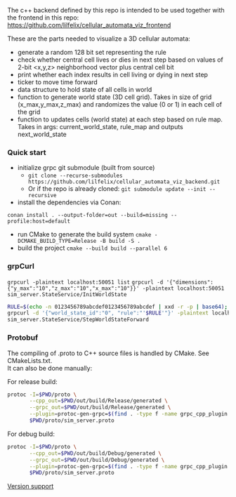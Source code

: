 The c++ backend defined by this repo is intended to be used together with the frontend in this repo:
https://github.com/lilfelix/cellular_automata_viz_frontend

These are the parts needed to visualize a 3D cellular automata:
- generate a random 128 bit set representing the rule
- check whether central cell lives or dies in next step based on values of 2-bit <x,y,z> neighborhood vector plus central cell bit
- print whether each index results in cell living or dying in next step
- ticker to move time forward
- data structure to hold state of all cells in world
- function to generate world state (3D cell grid). Takes in size of grid (x_max,y_max,z_max) and randomizes the value (0 or 1) in each cell of the grid
- function to updates cells (world state) at each step based on rule map. Takes in args: current_world_state, rule_map and outputs next_world_state

### Quick start

- initialize grpc git submodule (built from source)
    - `git clone --recurse-submodules https://github.com/lilfelix/cellular_automata_viz_backend.git`
    - Or if the repo is already cloned: `git submodule update --init --recursive`
- install the dependencies via Conan: 
```
conan install . --output-folder=out --build=missing --profile:host=default
```
- run CMake to generate the build system `cmake -DCMAKE_BUILD_TYPE=Release -B build -S .`
- build the project `cmake --build build --parallel 6`

### grpCurl

`grpcurl -plaintext localhost:50051 list`
`grpcurl -d '{"dimensions":{"y_max":"10","z_max":"10","x_max":"10"}}' -plaintext localhost:50051 sim_server.StateService/InitWorldState`

```bash
RULE=$(echo -n 0123456789abcdef0123456789abcdef | xxd -r -p | base64); \       
grpcurl -d '{"world_state_id":"0", "rule":"'$RULE'"}' -plaintext localhost:50051 \
sim_server.StateService/StepWorldStateForward
```

### Protobuf
The compiling of .proto to C++ source files is handled by CMake. See CMakeLists.txt.  
It can also be done manually:

For release build:
```bash
protoc -I=$PWD/proto \
       --cpp_out=$PWD/out/build/Release/generated \
       --grpc_out=$PWD/out/build/Release/generated \
       --plugin=protoc-gen-grpc=$(find . -type f -name grpc_cpp_plugin | head -n1) \
       $PWD/proto/sim_server.proto
```

For debug build:
```bash
protoc -I=$PWD/proto \
       --cpp_out=$PWD/out/build/Debug/generated \
       --grpc_out=$PWD/out/build/Debug/generated \
       --plugin=protoc-gen-grpc=$(find . -type f -name grpc_cpp_plugin | head -n1) \
       $PWD/proto/sim_server.proto
```

[Version support](https://protobuf.dev/support/version-support/)
